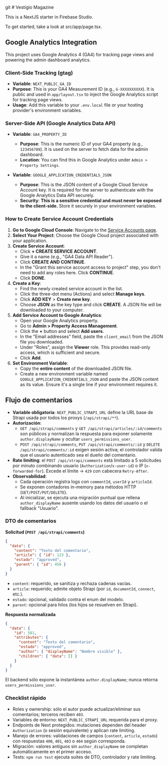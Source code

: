 git # Vestigio Magazine

This is a NextJS starter in Firebase Studio.

To get started, take a look at src/app/page.tsx.

## Google Analytics Integration

This project uses Google Analytics 4 (GA4) for tracking page views and powering the admin dashboard analytics.

### Client-Side Tracking (gtag)

- **Variable**: `NEXT_PUBLIC_GA_ID`
- **Purpose**: This is your GA4 Measurement ID (e.g., `G-XXXXXXXXXX`). It is public and used in `app/layout.tsx` to inject the Google Analytics script for tracking page views.
- **Usage**: Add this variable to your `.env.local` file or your hosting provider's environment variables.

### Server-Side API (Google Analytics Data API)

- **Variable**: `GA4_PROPERTY_ID`
  - **Purpose**: This is the numeric ID of your GA4 property (e.g., `123456789`). It is used on the server to fetch data for the admin dashboard.
  - **Location**: You can find this in Google Analytics under `Admin > Property Settings`.

- **Variable**: `GOOGLE_APPLICATION_CREDENTIALS_JSON`
  - **Purpose**: This is the JSON content of a Google Cloud Service Account key. It is required for the server to authenticate with the Google Analytics Data API securely.
  - **Security**: **This is a sensitive credential and must never be exposed to the client-side.** Store it securely in your environment variables.

### How to Create Service Account Credentials

1.  **Go to Google Cloud Console**: Navigate to the [Service Accounts page](https://console.cloud.google.com/iam-admin/serviceaccounts).
2.  **Select Your Project**: Choose the Google Cloud project associated with your application.
3.  **Create Service Account**:
    *   Click **+ CREATE SERVICE ACCOUNT**.
    *   Give it a name (e.g., "GA4 Data API Reader").
    *   Click **CREATE AND CONTINUE**.
    *   In the "Grant this service account access to project" step, you don't need to add any roles here. Click **CONTINUE**.
    *   Click **DONE**.
4.  **Create a Key**:
    *   Find the newly created service account in the list.
    *   Click the three-dot menu (Actions) and select **Manage keys**.
    *   Click **ADD KEY** > **Create new key**.
    *   Choose **JSON** as the key type and click **CREATE**. A JSON file will be downloaded to your computer.
5.  **Add Service Account to Google Analytics**:
    *   Open your Google Analytics property.
    *   Go to **Admin > Property Access Management**.
    *   Click the **+** button and select **Add users**.
    *   In the "Email addresses" field, paste the `client_email` from the JSON file you downloaded.
    *   Under "Roles", assign the **Viewer** role. This provides read-only access, which is sufficient and secure.
    *   Click **Add**.
6.  **Set Environment Variable**:
    *   Copy the **entire content** of the downloaded JSON file.
    *   Create a new environment variable named `GOOGLE_APPLICATION_CREDENTIALS_JSON` and paste the JSON content as its value. Ensure it's a single line if your environment requires it.

## Flujo de comentarios

- **Variable obligatoria**: `NEXT_PUBLIC_STRAPI_URL` define la URL base de Strapi usada por todos los proxys (`/api/strapi/**`).
- **Autorización**:
  - `GET /api/strapi/comments` y `GET /api/strapi/articles/:id/comments` son públicos y normalizan la respuesta para exponer solamente `author.displayName` y ocultar `users_permissions_user`.
  - `POST /api/strapi/comments`, `PUT /api/strapi/comments/:id` y `DELETE /api/strapi/comments/:id` exigen sesión activa; el controlador valida que el usuario autenticado sea el dueño del comentario.
- **Rate limiting**: el `POST /api/strapi/comments` está limitado a 5 solicitudes por minuto combinando usuario (`Authorization`/`x-user-id`) o IP (`x-forwarded-for`). Excede el límite → `429` con cabecera `Retry-After`.
- **Observabilidad**:
  - Cada operación registra logs con `commentId`, `userId` y `articleId`.
  - Se exponen contadores in-memory para métodos HTTP (`GET/POST/PUT/DELETE`).
  - Al inicializar, se ejecuta una migración puntual que rellena `author_displayName` ausente usando los datos del usuario o el fallback "Usuario".

### DTO de comentarios

**Solicitud (`POST /api/strapi/comments`)**

```json
{
  "data": {
    "content": "Texto del comentario",
    "article": { "id": 123 },
    "estado": "approved",
    "parent": { "id": 456 }
  }
}
```

- `content`: requerido, se sanitiza y rechaza cadenas vacías.
- `article`: requerido; admite objeto Strapi (por `id`, `documentId`, `connect`, etc.).
- `estado`: opcional, validado contra el enum del modelo.
- `parent`: opcional para hilos (los hijos se resuelven en Strapi).

**Respuesta normalizada**

```json
{
  "data": {
    "id": 501,
    "attributes": {
      "content": "Texto del comentario",
      "estado": "approved",
      "author": { "displayName": "Nombre visible" },
      "children": { "data": [] }
    }
  }
}
```

El backend sólo expone la instantánea `author.displayName`; nunca retorna `users_permissions_user`.

### Checklist rápido

- Roles y ownership: sólo el autor puede actualizar/eliminar sus comentarios; terceros reciben `403`.
- Variables de entorno: `NEXT_PUBLIC_STRAPI_URL` requerida para el proxy.
- Endpoints de Next protegidos: mutaciones dependen del header `Authorization` (o sesión equivalente) y aplican rate limiting.
- Manejo de errores: validaciones de campos (`content`, `article`, `estado`) con respuestas `400`, `401`, `403` o `404` según corresponda.
- Migración: valores antiguos sin `author_displayName` se completan automáticamente en el primer acceso.
- Tests: `npm run test` ejecuta suites de DTO, controlador y rate limiting.